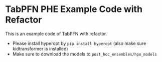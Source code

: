 # TabPFN PHE Example Code with Refactor

This is an example code of TabPFN with refactor.

* Please install hyperopt by `pip install hyperopt` (also make sure kidtransformer is installed)
* Make sure to download the models to `post_hoc_ensembles/hpo_models`

